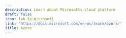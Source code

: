 ```yaml
---
description: Learn about Microsofts cloud platform
draft: false
icon: fab fa-microsoft
link: 'https://docs.microsoft.com/en-us/learn/azure/'
title: Azure
---
```

